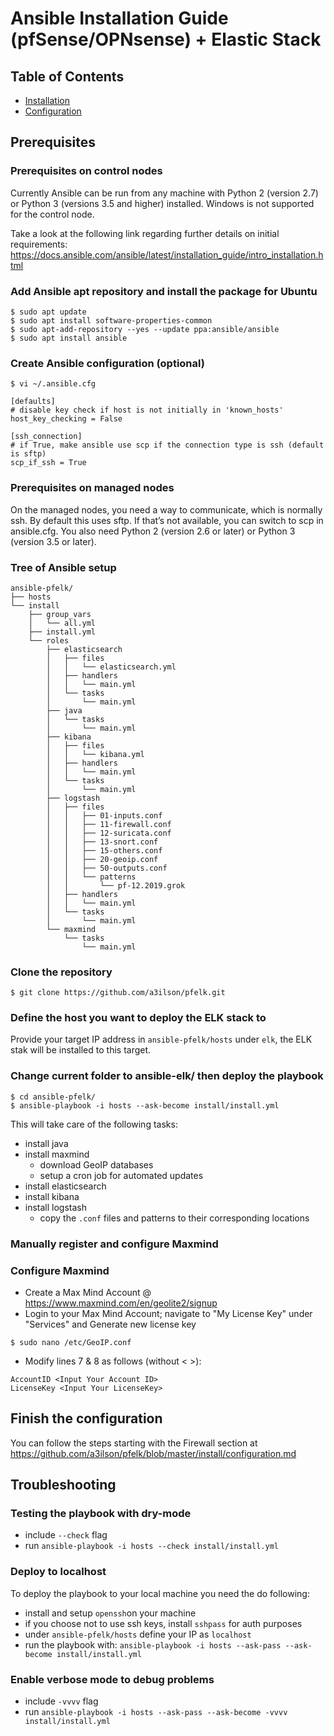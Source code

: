 # Ansible Installation Guide (pfSense/OPNsense) + Elastic Stack 

## Table of Contents
- [Installation](#installation)
- [Configuration](#configuration)

## Prerequisites 

### Prerequisites on control nodes

Currently Ansible can be run from any machine with Python 2 (version 2.7) or Python 3 (versions 3.5 and higher) installed. Windows is not supported for the control node.

Take a look at the following link regarding further details on initial requirements: https://docs.ansible.com/ansible/latest/installation_guide/intro_installation.html

### Add Ansible apt repository and install the package for Ubuntu
```
$ sudo apt update
$ sudo apt install software-properties-common
$ sudo apt-add-repository --yes --update ppa:ansible/ansible
$ sudo apt install ansible
```

### Create Ansible configuration (optional)

```
$ vi ~/.ansible.cfg

[defaults]
# disable key check if host is not initially in 'known_hosts'
host_key_checking = False

[ssh_connection]
# if True, make ansible use scp if the connection type is ssh (default is sftp)
scp_if_ssh = True
```


### Prerequisites on managed nodes

On the managed nodes, you need a way to communicate, which is normally ssh. By default this uses sftp. If that’s not available, you can switch to scp in ansible.cfg. You also need Python 2 (version 2.6 or later) or Python 3 (version 3.5 or later).

### Tree of Ansible setup
```
ansible-pfelk/
├── hosts
└── install
    ├── group_vars
    │   └── all.yml
    ├── install.yml
    └── roles
        ├── elasticsearch
        │   ├── files
        │   │   └── elasticsearch.yml
        │   ├── handlers
        │   │   └── main.yml
        │   └── tasks
        │       └── main.yml
        ├── java
        │   └── tasks
        │       └── main.yml
        ├── kibana
        │   ├── files
        │   │   └── kibana.yml
        │   ├── handlers
        │   │   └── main.yml
        │   └── tasks
        │       └── main.yml
        ├── logstash
        │   ├── files
        │   │   ├── 01-inputs.conf
        │   │   ├── 11-firewall.conf
        │   │   ├── 12-suricata.conf
        │   │   ├── 13-snort.conf
        │   │   ├── 15-others.conf
        │   │   ├── 20-geoip.conf
        │   │   ├── 50-outputs.conf
        │   │   └── patterns
        │   │       └── pf-12.2019.grok
        │   ├── handlers
        │   │   └── main.yml
        │   └── tasks
        │       └── main.yml
        └── maxmind
            └── tasks
                └── main.yml
```


### Clone the repository

```
$ git clone https://github.com/a3ilson/pfelk.git
```


### Define the host you want to deploy the ELK stack to
Provide your target IP address in `ansible-pfelk/hosts` under `elk`, the ELK stak will be installed to this target.

### Change current folder to ansible-elk/ then deploy the playbook
```
$ cd ansible-pfelk/
$ ansible-playbook -i hosts --ask-become install/install.yml
```

This will take care of the following tasks:
 - install java
 - install maxmind
   - download GeoIP databases
   - setup a cron job for automated updates
 - install elasticsearch
 - install kibana
 - install logstash
   - copy the `.conf` files and patterns to their corresponding locations

### Manually register and configure Maxmind

### Configure Maxmind
- Create a Max Mind Account @ https://www.maxmind.com/en/geolite2/signup
- Login to your Max Mind Account; navigate to "My License Key" under "Services" and Generate new license key
```
$ sudo nano /etc/GeoIP.conf
```
- Modify lines 7 & 8 as follows (without < >):
```
AccountID <Input Your Account ID>
LicenseKey <Input Your LicenseKey>
```
## Finish the configuration

You can follow the steps starting with the Firewall section at https://github.com/a3ilson/pfelk/blob/master/install/configuration.md

## Troubleshooting

### Testing the playbook with dry-mode
 - include `--check` flag
 - run `ansible-playbook -i hosts --check install/install.yml`

### Deploy to localhost
To deploy the playbook to your local machine you need the do following:
 - install and setup `openssh`on your machine
 - if you choose not to use ssh keys, install `sshpass` for auth purposes
 - under `ansible-pfelk/hosts` define your IP as `localhost`
 - run the playbook with: `ansible-playbook -i hosts --ask-pass --ask-become install/install.yml`
 
### Enable verbose mode to debug problems
 - include `-vvvv` flag
 - run `ansible-playbook -i hosts --ask-pass --ask-become -vvvv install/install.yml`
